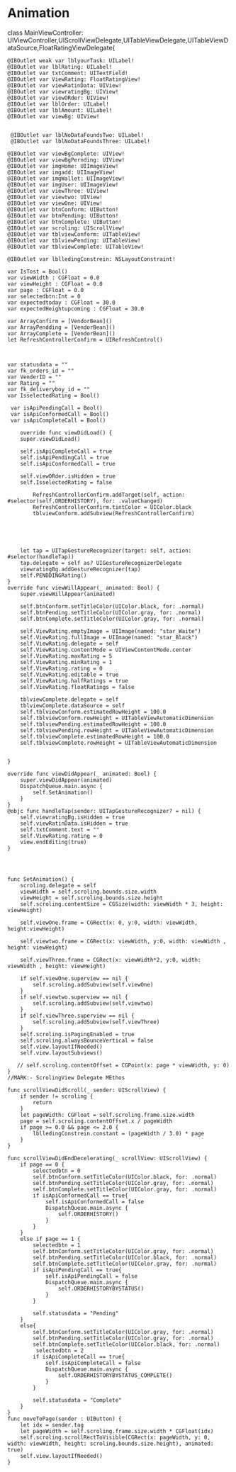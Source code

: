 # Animation



class MainViewController: UIViewController,UIScrollViewDelegate,UITableViewDelegate,UITableViewDataSource,FloatRatingViewDelegate{
   
    
  
    @IBOutlet weak var lblyourTask: UILabel!
    @IBOutlet var lblRating: UILabel!
    @IBOutlet var txtComment: UITextField!
    @IBOutlet var ViewRating: FloatRatingView!
    @IBOutlet var viewRatinData: UIView!
    @IBOutlet var viewratingBg: UIView!
    @IBOutlet var viewORder: UIView!
    @IBOutlet var lblOrder: UILabel!
    @IBOutlet var lblAmount: UILabel!
    @IBOutlet var viewBg: UIView!
   
   
     @IBOutlet var lblNoDataFoundsTwo: UILabel!
     @IBOutlet var lblNoDataFoundsThree: UILabel!
    
    @IBOutlet var viewBgComplete: UIView!
    @IBOutlet var viewBgPernding: UIView!
    @IBOutlet var imgHome: UIImageView!
    @IBOutlet var imgadd: UIImageView!
    @IBOutlet var imgWallet: UIImageView!
    @IBOutlet var imgUser: UIImageView!
    @IBOutlet var viewThree: UIView!
    @IBOutlet var viewtwo: UIView!
    @IBOutlet var viewOne: UIView!
    @IBOutlet var btnConform: UIButton!
    @IBOutlet var btnPending: UIButton!
    @IBOutlet var btnComplete: UIButton!
    @IBOutlet var scroling: UIScrollView!
    @IBOutlet var tblviewConform: UITableView!
    @IBOutlet var tblviewPending: UITableView!
    @IBOutlet var tblviewComplete: UITableView!
    
    @IBOutlet var lblledingConstrein: NSLayoutConstraint!
    
    var IsTost = Bool()
    var viewWidth : CGFloat = 0.0
    var viewHeight : CGFloat = 0.0
    var page : CGFloat = 0.0
    var selectedbtn:Int = 0
    var expectedtoday : CGFloat = 30.0
    var expectedHeightupcoming : CGFloat = 30.0
    
    var ArrayConfirm = [VendorBean]()
    var ArrayPendding = [VendorBean]()
    var ArrayComplete = [VendorBean]()
    let RefreshControllerConfirm = UIRefreshControl()
    
    
    
    var statusdata = ""
    var fk_orders_id = ""
    var VenderID = ""
    var Rating = ""
    var fk_deliveryboy_id = ""
    var IsselectedRating = Bool()
    
     var isApiPendingCall = Bool()
     var isApiConformedCall = Bool()
     var isApiCompleteCall = Bool()
  
        override func viewDidLoad() {
        super.viewDidLoad()
        
        self.isApiCompleteCall = true
        self.isApiPendingCall = true
        self.isApiConformedCall = true

        self.viewORder.isHidden = true
        self.IsselectedRating = false
        
            RefreshControllerConfirm.addTarget(self, action: #selector(self.ORDERHISTORY), for: .valueChanged)
            RefreshControllerConfirm.tintColor = UIColor.black
            tblviewConform.addSubview(RefreshControllerConfirm)
           
           
            
            
            
        let tap = UITapGestureRecognizer(target: self, action: #selector(handleTap))
        tap.delegate = self as? UIGestureRecognizerDelegate
        viewratingBg.addGestureRecognizer(tap)
        self.PENDDINGRating()
    }
    override func viewWillAppear(_ animated: Bool) {
        super.viewWillAppear(animated)
        
        self.btnConform.setTitleColor(UIColor.black, for: .normal)
        self.btnPending.setTitleColor(UIColor.gray, for: .normal)
        self.btnComplete.setTitleColor(UIColor.gray, for: .normal)
        
        self.ViewRating.emptyImage = UIImage(named: "star_Waite")
        self.ViewRating.fullImage = UIImage(named: "star_Black")
        self.ViewRating.delegate = self
        self.ViewRating.contentMode = UIViewContentMode.center
        self.ViewRating.maxRating = 5
        self.ViewRating.minRating = 1
        self.ViewRating.rating = 0
        self.ViewRating.editable = true
        self.ViewRating.halfRatings = true
        self.ViewRating.floatRatings = false
        
        tblviewComplete.delegate = self
        tblviewComplete.dataSource = self
        self.tblviewConform.estimatedRowHeight = 100.0
        self.tblviewConform.rowHeight = UITableViewAutomaticDimension
        self.tblviewPending.estimatedRowHeight = 100.0
        self.tblviewPending.rowHeight = UITableViewAutomaticDimension
        self.tblviewComplete.estimatedRowHeight = 100.0
        self.tblviewComplete.rowHeight = UITableViewAutomaticDimension
       
        
    }
    
    override func viewDidAppear(_ animated: Bool) {
        super.viewDidAppear(animated)
        DispatchQueue.main.async {
            self.SetAnimation()
        }
    }
    @objc func handleTap(sender: UITapGestureRecognizer? = nil) {
        self.viewratingBg.isHidden = true
        self.viewRatinData.isHidden = true
        self.txtComment.text = ""
        self.ViewRating.rating = 0
        view.endEditing(true)
    }
    
    
    
    
    func SetAnimation() {
        scroling.delegate = self
        viewWidth = self.scroling.bounds.size.width
        viewHeight = self.scroling.bounds.size.height 
        self.scroling.contentSize = CGSize(width: viewWidth * 3, height: viewHeight)
        
        self.viewOne.frame = CGRect(x: 0, y:0, width: viewWidth, height:viewHeight)
        
        self.viewtwo.frame = CGRect(x: viewWidth, y:0, width: viewWidth , height: viewHeight)
        
        self.viewThree.frame = CGRect(x: viewWidth*2, y:0, width: viewWidth , height: viewHeight)
        
        if self.viewOne.superview == nil {
            self.scroling.addSubview(self.viewOne)
        }
        if self.viewtwo.superview == nil {
            self.scroling.addSubview(self.viewtwo)
        }
        if self.viewThree.superview == nil {
            self.scroling.addSubview(self.viewThree)
        }
        self.scroling.isPagingEnabled = true
        self.scroling.alwaysBounceVertical = false
        self.view.layoutIfNeeded()
        self.view.layoutSubviews()
        
       // self.scroling.contentOffset = CGPoint(x: page * viewWidth, y: 0)
    }
    //MARK:- ScrolingView Delegate MEthos
    
    func scrollViewDidScroll(_ sender: UIScrollView) {
        if sender != scroling {
            return
        }
        let pageWidth: CGFloat = self.scroling.frame.size.width
        page = self.scroling.contentOffset.x / pageWidth
        if page >= 0.0 && page <= 2.0 {
            lblledingConstrein.constant = (pageWidth / 3.0) * page
        }
    }
    
    func scrollViewDidEndDecelerating(_ scrollView: UIScrollView) {
        if page == 0 {
            selectedbtn = 0
            self.btnConform.setTitleColor(UIColor.black, for: .normal)
            self.btnPending.setTitleColor(UIColor.gray, for: .normal)
            self.btnComplete.setTitleColor(UIColor.gray, for: .normal)
            if isApiConformedCall == true{
                self.isApiConformedCall = false
                DispatchQueue.main.async {
                    self.ORDERHISTORY()
                }
            }
        }
        else if page == 1 {
            selectedbtn = 1
            self.btnConform.setTitleColor(UIColor.gray, for: .normal)
            self.btnPending.setTitleColor(UIColor.black, for: .normal)
            self.btnComplete.setTitleColor(UIColor.gray, for: .normal)
            if isApiPendingCall == true{
                self.isApiPendingCall = false
                DispatchQueue.main.async {
                    self.ORDERHISTORYBYSTATUS()
                }
            }
            
            self.statusdata = "Pending"
        }
        else{
            self.btnConform.setTitleColor(UIColor.gray, for: .normal)
            self.btnPending.setTitleColor(UIColor.gray, for: .normal)
            self.btnComplete.setTitleColor(UIColor.black, for: .normal)
             selectedbtn = 2
            if isApiCompleteCall == true{
                self.isApiCompleteCall = false
                DispatchQueue.main.async {
                    self.ORDERHISTORYBYSTATUS_COMPLETE()
                }
            }
            
            self.statusdata = "Complete"
        }
    }
    func moveToPage(sender : UIButton) {
        let idx = sender.tag
        let pageWidth = self.scroling.frame.size.width * CGFloat(idx)
        self.scroling.scrollRectToVisible(CGRect(x: pageWidth, y: 0, width: viewWidth, height: scroling.bounds.size.height), animated: true)
        self.view.layoutIfNeeded()
    }
    
